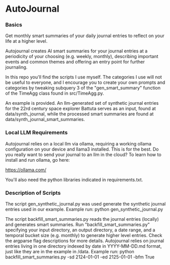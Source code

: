 # AutoJournal

### Basics

Get monthly smart summaries of your daily journal entries to reflect on your life at a higher level.

Autojournal creates AI smart summaries for your journal entries at a periodicity of your choosing (e.g. weekly, monthly), describing important events and common themes and offering an entry point for further journaling.

In this repo you'll find the scripts I use myself. The categories I use will not be useful to everyone, and I encourage you to create your own prompts and categories by tweaking subquery 3 of the "gen_smart_summary" function of the TimeAgg class found in src/TimeAgg.py.

An example is provided. An llm-generated set of synthetic journal entries for the 22rd century space explorer Battuta serves as an input, found at data/synth_journal, while the processed smart summaries are found at data/synth_journal_smart_summaries. 


### Local LLM Requirements

Autojournal relies on a local llm via ollama, requiring a working ollama configuration on your device and llama3 installed. This is for the best. Do you really want to send your journal to an llm in the cloud? To learn how to install and run ollama, go here: 

https://ollama.com/

You'll also need the python libraries indicated in requirements.txt.


### Description of Scripts

The script gen_synthetic_journal.py was used generate the synthetic journal entries used in our example.
Example run: python gen_synthetic_journal.py

The script backfill_smart_summaries.py reads the journal entries (locally) and generates smart summaries.
Run "backfill_smart_summaries.py" specifying your input directory, an output directory, a date range, and a temporal bucket size (e.g. monthly) to generate higher level entries. Check the argparse flag descriptions for more details. Autojournal relies on journal entries living in one directory indexed by date in YYYY-MM-DD.md format, just like they are in the example in /data. 
Example run: python backfill_smart_summaries.py -sd 2124-01-01 -ed 2125-01-01 -bfm True

